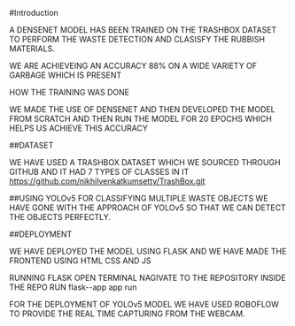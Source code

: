 #Introduction

A DENSENET MODEL HAS BEEN TRAINED ON THE TRASHBOX DATASET TO PERFORM THE WASTE DETECTION AND CLASISFY THE RUBBISH MATERIALS.

WE ARE ACHIEVEING AN ACCURACY 88% ON A WIDE VARIETY OF GARBAGE WHICH IS PRESENT 

HOW THE TRAINING WAS DONE 

WE MADE THE USE OF DENSENET AND THEN DEVELOPED THE MODEL FROM SCRATCH AND THEN RUN THE MODEL FOR 20 EPOCHS WHICH HELPS US ACHIEVE THIS ACCURACY

##DATASET

WE HAVE USED A TRASHBOX DATASET WHICH WE SOURCED THROUGH GITHUB AND IT HAD 7 TYPES OF CLASSES IN IT https://github.com/nikhilvenkatkumsetty/TrashBox.git


##USING YOLOv5
FOR CLASSIFYING MULTIPLE WASTE OBJECTS WE HAVE GONE WITH THE APPROACH OF YOLOv5 SO THAT WE CAN DETECT THE OBJECTS PERFECTLY.


##DEPLOYMENT

WE HAVE DEPLOYED THE MODEL USING FLASK AND WE HAVE MADE THE FRONTEND USING HTML CSS AND JS

RUNNING FLASK
 OPEN TERMINAL
 NAGIVATE TO THE REPOSITORY
 INSIDE THE REPO RUN flask--app app run

FOR THE DEPLOYMENT OF YOLOv5 MODEL WE HAVE USED ROBOFLOW TO PROVIDE THE REAL TIME CAPTURING FROM THE WEBCAM.




